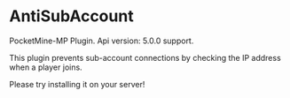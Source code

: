 # AntiSubAccount
PocketMine-MP Plugin.
Api version: 5.0.0 support.

This plugin prevents sub-account connections by checking the IP address when a player joins.

Please try installing it on your server!
